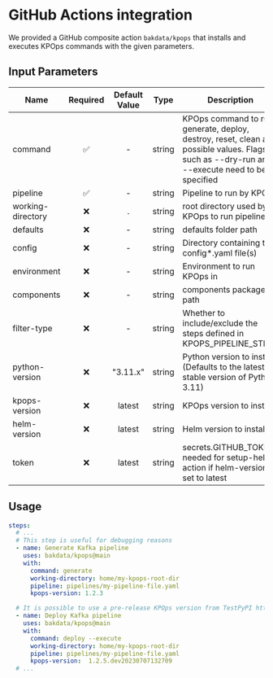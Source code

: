# GitHub Actions integration

We provided a GitHub composite action `bakdata/kpops` that installs and executes KPOps commands with the given parameters.

## Input Parameters

| Name              | Required | Default Value |  Type  | Description                                                                                                                                   |
| ----------------- | :------: | :-----------: | :----: | --------------------------------------------------------------------------------------------------------------------------------------------- |
| command           |    ✅    |       -       | string | KPOps command to run. generate, deploy, destroy, reset, clean are possible values. Flags such as --dry-run and --execute need to be specified |
| pipeline          |    ✅    |       -       | string | Pipeline to run by KPOps                                                                                                                      |
| working-directory |    ❌    |       .       | string | root directory used by KPOps to run pipelines                                                                                                 |
| defaults          |    ❌    |       -       | string | defaults folder path                                                                                                                          |
| config            |    ❌    |       -       | string | Directory containing the config*.yaml file(s)                                                                                                 |
| environment       |    ❌    |       -       | string | Environment to run KPOps in                                                                                                                   |
| components        |    ❌    |       -       | string | components package path                                                                                                                       |
| filter-type       |    ❌    |       -       | string | Whether to include/exclude the steps defined in KPOPS_PIPELINE_STEPS                                                                          |
| python-version    |    ❌    |   "3.11.x"    | string | Python version to install (Defaults to the latest stable version of Python 3.11)                                                              |
| kpops-version     |    ❌    |    latest     | string | KPOps version to install                                                                                                                      |
| helm-version      |    ❌    |    latest     | string | Helm version to install                                                                                                                       |
| token             |    ❌    |    latest     | string | secrets.GITHUB_TOKEN, needed for setup-helm action if helm-version is set to latest                                                           |

## Usage

```yaml
steps:
  # ...
  # This step is useful for debugging reasons
  - name: Generate Kafka pipeline
    uses: bakdata/kpops@main
    with:
      command: generate
      working-directory: home/my-kpops-root-dir
      pipeline: pipelines/my-pipeline-file.yaml
      kpops-version: 1.2.3

  # It is possible to use a pre-release KPOps version from TestPyPI https://test.pypi.org/project/kpops/#history
  - name: Deploy Kafka pipeline
    uses: bakdata/kpops@main
    with:
      command: deploy --execute
      working-directory: home/my-kpops-root-dir
      pipeline: pipelines/my-pipeline-file.yaml
      kpops-version:  1.2.5.dev20230707132709
  # ...
```
